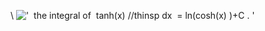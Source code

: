 \\
!['  the integral of  tanh(x) //thinsp dx  = ln(cosh(x)
)+C . '](../dictionary/equation_images/3920.1..png)
